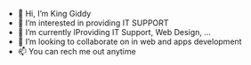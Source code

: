 - 👋 Hi, I’m King Giddy
- 👀 I’m interested in providing IT SUPPORT
- 🌱 I’m currently lProviding IT Support, Web Design, ...
- 💞️ I’m looking to collaborate on in web and apps development
- 📫 You can rech me out anytime

<!---
kinggiddy1/kinggiddy1 is a ✨ special ✨ repository because its `README.md` (this file) appears on your GitHub profile.
You can click the Preview link to take a look at your changes.
--->
